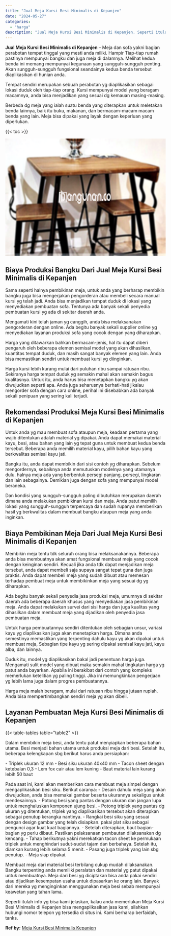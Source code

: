 ```yaml
---
title: "Jual Meja Kursi Besi Minimalis di Kepanjen"
date: "2024-05-27"
categories: 
  - "harga"
description: "Jual Meja Kursi Besi Minimalis di Kepanjen. Seperti itulah info yg bisa kami jelaskan, kalau anda memerlukan Meja Kursi Besi Minimalis di Kepanjen bisa menga..."
---
```


**Jual Meja Kursi Besi Minimalis di Kepanjen** – Meja dan sofa yakni bagian perabotan tempat tinggal yang mesti anda miliki. Hampir Tiap-tiap rumah pastinya mempunyai bangku dan juga meja di dalamnya. Melihat kedua benda ini memang mempunyai kegunaan yang sungguh-sungguh penting. Akan sungguh-sungguh fungsional seandainya kedua benda tersebut diaplikasikan di hunian anda.

Tempat sendiri merupakan sebuah perabotan yg diaplikasikan sebagai lokasi duduk oleh tiap-tiap orang. Kursi mempunyai model yang beragam macamnya, anda bisa menjadikan yang sesuai dg kemauan masing-masing.

Berbeda dg meja yang ialah suatu benda yang diterapkan untuk meletakan benda lainnya, baik itu buku, makanan, dan bermacam-macam macam benda yang lain. Meja bisa dipakai yang layak dengan keperluan yang diperlukan.

{{< toc >}}

![Jual Meja Kursi Besi Minimalis di Kepanjen](/images/jual-meja-besi-murah07.png)

## Biaya Produksi Bangku Dari Jual Meja Kursi Besi Minimalis di Kepanjen

Sama seperti halnya pembikinan meja, untuk anda yang berharap membikin bangku juga bisa mengerjakan pengorderan atau membeli secara manual kursi yg telah jadi. Anda bisa menjadikan tempat duduk di lokasi yang menyediakan pembuatan sofa. Tentunya ada banyak sekali penyedia pembuatan kursi yg ada di sekitar daerah anda.

Mengamati kini telah jaman yg canggih, anda bisa melaksanakan pengorderan dengan online. Ada begitu banyak sekali supplier online yg menyediakan layanan produksi sofa yang cocok dengan yang diharapkan.

Harga yang ditawarkan bahkan bermacam-jenis, hal itu dapat diberi pengaruh oleh beberapa elemen semisal model yang akan dihasilkan, kuantitas tempat duduk, dan masih sangat banyak elemen yang lain. Anda bisa memastikan sendiri untuk membuat kursi yg diinginkan.

Harga kursi lebih kurang mulai dari puluhan ribu sampai ratusan ribu. Sekiranya harga tempat duduk yg semakin mahal akan semakin bagus kualitasnya. Untuk itu, anda harus bisa menetapkan bangku yg akan diwujudkan seperti apa. Anda juga seharusnya berhati-hati jikalau mengorder sofa dengan cara online, perihal ini disebabkan ada banyak sekali penipuan yang sering kali terjadi.

## Rekomendasi Produksi Meja Kursi Besi Minimalis di Kepanjen

Untuk anda yg mau membuat sofa ataupun meja, keadaan pertama yang wajib ditentukan adalah material yg dipakai. Anda dapat memakai material kayu, besi, atau bahan yang lain yg tepat guna untuk membuat kedua benda tersebut. Beberapa anda memilih material kayu, pilih bahan kayu yang berkwalitas semisal kayu jati.

Bangku itu, anda dapat membikin dari sisi contoh yg diharapkan. Sebelum mengordernya, sebaiknya anda memutuskan modelnya yang utamanya dulu. halnya meja ada yang berbentuk persegi panjang, persegi, lingkaran dan lain sebagainya. Demikian juga dengan sofa yang mempunyai model beraneka.

Dan kondisi yang sungguh-sungguh paling dibutuhkan merupakan daerah dimana anda melakukan pembikinan kursi dan meja. Anda patut memilih lokasi yang sungguh-sungguh terpercaya dan sudah rupanya memberikan hasil yg berkwalitas dalam membuat bangku ataupun meja yang anda inginkan.

## Biaya Pembikinan Meja Dari Jual Meja Kursi Besi Minimalis di Kepanjen

Membikin meja tentu tdk seluruh orang bisa melaksanakannya. Beberapa anda bisa membuatnya akan amat fungsional membuat meja yang cocok dengan keinginan sendiri. Kecuali jika anda tdk dapat menjadikan meja tersebut, anda dapat membeli saja supaya sangat tepat guna dan juga praktis. Anda dapat membeli meja yang sudah dibuat atau memesan terhadap pembuat meja untuk membikinkan meja yang sesuai dg yg diharapkan.

Ada begitu banyak sekali penyedia jasa produksi meja, umumnya di sekitar daerah ada beberapa daerah khusus yang menyediakan jasa pembikinan meja. Anda dapat melakukan survei dari sisi harga dan juga kualitas yang dihasilkan dalam membuat meja yang dijadikan oleh penyedia jasa pembuatan meja.

Untuk harga pembuatannya sendiri ditentukan oleh sebagian unsur, variasi kayu yg diaplikasikan juga akan menetapkan harga. Dimana anda semestinya memastikan yang terpenting dahulu kayu yg akan dipakai untuk membuat meja, Sebagian tipe kayu yg sering dipakai semisal kayu jati, kayu alba, dan lainnya.

Duduk itu, model yg diaplikasikan bakal jadi penentuan harga juga. Mengamati sulit model yang dibuat maka semakin mahal tingkatan harga yg patut anda bayarkan. Apabila ini berakibat dari contoh yang kompleks memerlukan ketelitian yg paling tinggi. Jika ini memungkinkan pengerjaan yg lebih lama juga dalam progres pembuatannya.

Harga meja malah beragam, mulai dari ratusan ribu hingga jutaan rupiah. Anda bisa mempertimbangkan sendiri meja yg akan dibeli.

## Layanan Pembuatan Meja Kursi Besi Minimalis di Kepanjen

{{< table-tables table="table2" >}}

Dalam membikin meja besi, anda tentu patut menyiapkan beberapa bahan utama. Besi menjadi bahan utama untuk produksi meja dari besi. Setelah itu, beberapa kelengkapan sbg berikut harus anda persiapkan:

\- Triplek ukuran 12 mm - Besi siku ukuran 40x40 mm - Tacon sheet dengan ketebalan 0,3 - Lem fox cair atau lem kuning - Baut material lain kurang lebih 50 baut

Pada saat ini, kami akan memberikan cara membuat meja simpel dengan mengaplikasikan besi siku. Berikut caranya: - Desain dahulu meja yang akan diwujudkan, anda bisa memakai gambar beserta ukurannya sekaligus untuk mendesainnya. - Potong besi yang pantas dengan ukuran dan jangan lupa untuk menghaluskan komponen ujung besi. - Potong triplek yang pantas dg ukuran yg ditentukan, triplek yang diaplikasikan tersebut akan diterapkan sebagai penutup kerangka nantinya. - Rangkai besi siku yang sesuai dengan design gambar yang telah disiapkan. pakai plat siku sebagai pengunci agar kuat kuat bagiannya. - Setelah diterapkan, baut bagian-bagian yg perlu dibaut. Pastikan pelaksanaan pembautan dilaksanakan dg kencang. - Tahap berikutnya yakni merekatkan tacon sheet ke permukaan triplek untuk menghindari sudut-sudut tajam dan berbahaya. Setelah itu, diamkan kurang lebih selama 5 menit. - Pasang juga triplek yang lain sbg penutup. - Meja siap dipakai.

Membuat meja dari material besi terbilang cukup mudah dilaksanakan. Bangku terpenting anda memiliki peralatan dan material yg patut dipakai untuk membuatnya. Meja dari besi yg diciptakan bisa anda pakai sendiri atau dijadikan kesempatan usaha untuk dipasarkan ke orang lain. Banyak dari mereka yg menginginkan menggunakan meja besi sebab mempunyai keawetan yang tahan lama.

Seperti itulah info yg bisa kami jelaskan, kalau anda memerlukan Meja Kursi Besi Minimalis di Kepanjen bisa mengaplikasikan jasa kami, silahkan hubungi nomor telepon yg tersedia di situs ini. Kami berharap berfaidah, tanks.

**Ref by:** [Meja Kursi Besi Minimalis Kepanjen](https://id.wikipedia.org/wiki/Meja)

